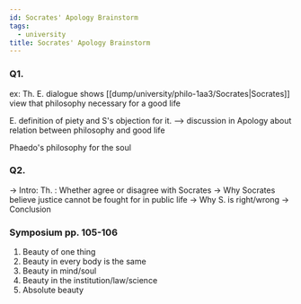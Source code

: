 ```yaml
---
id: Socrates' Apology Brainstorm
tags:
  - university
title: Socrates' Apology Brainstorm
---
```

### Q1.

ex: Th. 
E. dialogue shows [[dump/university/philo-1aa3/Socrates|Socrates]] view that philosophy necessary for a good life

E. definition of piety and S's objection for it. --> discussion in Apology about relation between philosophy and good life

Phaedo's philosophy for the soul

### Q2.

-> Intro: Th. : Whether agree or disagree with Socrates
-> Why Socrates believe justice cannot be fought for in public life
-> Why S. is right/wrong
-> Conclusion

### Symposium pp. 105-106

1. Beauty of one thing
2. Beauty in every body is the same
3. Beauty in mind/soul
4. Beauty in the institution/law/science 
5. Absolute beauty